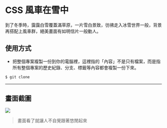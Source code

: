 # CSS 風車在雪中

到了冬季時，靄靄白雪覆蓋滿草原，一片雪白景致，彷彿走入冰雪世界一般，背景再搭配上風車群，絕美畫面有如明信片一般動人。

## 使用方式
- 把整個專案複製一份到你的電腦裡，這裡指的「內容」不是只有檔案，而是指所有整個專案的歷史紀錄、分支、標籤等內容都會複製一份下來。
```sh
$ git clone
```

----

## 畫面截圖
![](https://i.imgur.com/QpdTp2H.gif)
> 畫面看了就讓人不自覺跟著悠閒起來
